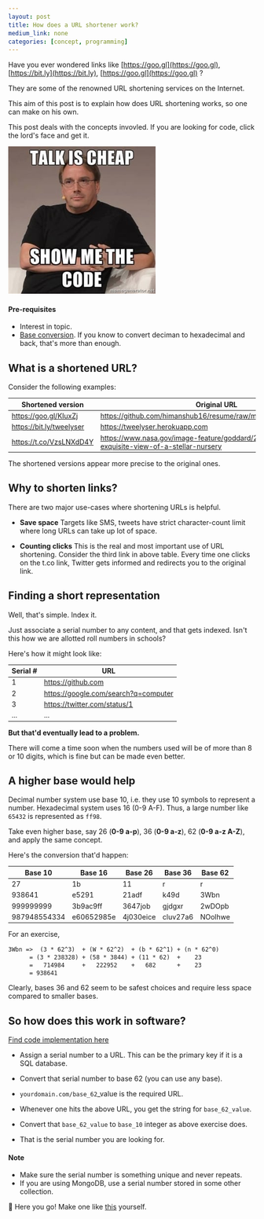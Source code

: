 ```yaml
---
layout: post
title: How does a URL shortener work?
medium_link: none
categories: [concept, programming]
---
```


Have you ever wondered links like [https://goo.gl](https://goo.gl), [https://bit.ly](https://bit.ly), [https://goo.gl](https://goo.gl)  ?

They are some of the renowned URL shortening services on the Internet.

This aim of this post is to explain how does URL shortening works, so one can make on his own.

This post deals with the concepts invovled.
If you are looking for code, click the lord's face and get it.

[![Talk is cheap, show me the code](/assets/url-shortener/talk-is-cheap.jpg)](https://github.com/himanshub16/outbound-go)


#### Pre-requisites
- Interest in topic.
- [Base conversion](https://www.tutorialspoint.com/computer_logical_organization/number_system_conversion.htm). If you know to convert deciman to hexadecimal and back, that's more than enough.

## What is a shortened URL?
Consider the following examples:

| Shortened version          | Original URL                                                                               |
|----------------------------|--------------------------------------------------------------------------------------------|
| <https://goo.gl/KIuxZj>    | <https://github.com/himanshub16/resume/raw/master/himanshub16.pdf>                         |
| <https://bit.ly/tweelyser> | <https://tweelyser.herokuapp.com>                                                          |
| <https://t.co/VzsLNXdD4Y>  | <https://www.nasa.gov/image-feature/goddard/2018/hubble-exquisite-view-of-a-stellar-nursery> |

The shortened versions appear more precise to the original ones.


## Why to shorten links?
There are two major use-cases where shortening URLs is helpful.
- **Save space**
  Targets like SMS, tweets have strict character-count limit where long URLs can take up lot of space.
  
- **Counting clicks**
  This is the real and most important use of URL shortening.
  Consider the third link in above table.
  Every time one clicks on the t.co link, Twitter gets informed and redirects you to the original link.

## Finding a short representation
Well, that's simple. Index it.

Just associate a serial number to any content, and that gets indexed. Isn't this how we are allotted roll numbers in schools?

Here's how it might look like:

| Serial # | URL                                  |
|----------|--------------------------------------|
|        1 | https://github.com                   |
|        2 | https://google.com/search?q=computer |
|        3 | https://twitter.com/status/1         |
|      ... | ...                                  |

**But that'd eventually lead to a problem.**

There will come a time soon when the numbers used will be of more than 8 or 10 digits, which is fine but can be made even better.

## A higher base would help
Decimal number system use base 10, i.e. they use 10 symbols to represent a number. Hexadecimal system uses 16 (0-9 A-F). Thus, a large number like `65432` is represented as `ff98`.

Take even higher base, say 26 (**0-9 a-p**), 36 (**0-9 a-z**), 62 (**0-9 a-z A-Z**), and apply the same concept.

Here's the conversion that'd happen:

|      Base 10 | Base 16    | Base 26   | Base 36  | Base 62 |
|--------------|------------|-----------|----------|---------|
|           27 | 1b         | 11        | r        | r       |
|       938641 | e5291      | 21adf     | k49d     | 3Wbn    |
|    999999999 | 3b9ac9ff   | 3647job   | gjdgxr   | 2wDOpb  |
| 987948554334 | e60652985e | 4j030eice | cluv27a6 | NOolhwe |


For an exercise,
```
3Wbn =>  (3 * 62^3)  + (W * 62^2)  + (b * 62^1) + (n * 62^0)
      = (3 * 238328) + (58 * 3844) + (11 * 62)  +    23
      =   714984     +   222952    +   682      +    23
      = 938641
```

Clearly, bases 36 and 62 seem to be safest choices and require less space compared to smaller bases.

## So how does this work in software?

[Find code implementation here](https://github.com/himanshub16/outbound-go/blob/master/baseconv.go)

- Assign a serial number to a URL. This can be the primary key if it is a SQL database.
- Convert that serial number to base 62 (you can use any base).
- `yourdomain.com/base_62`_value is the required URL.

- Whenever one hits the above URL, you get the string for `base_62_value`.
- Convert that `base_62_value` to `base_10` integer as above exercise does.
- That is the serial number you are looking for.


#### Note
- Make sure the serial number is something unique and never repeats.
- If you are using MongoDB, use a serial number stored in some other collection.

:tada: Here you go! Make one like [this](https://outbound-go.herokuapp.com) yourself.

